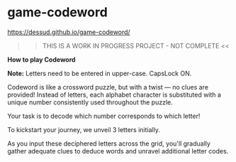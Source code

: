 # game-codeword

https://dessud.github.io/game-codeword/

>> THIS IS A WORK IN PROGRESS PROJECT - NOT COMPLETE <<

**How to play Codeword**

**Note:** Letters need to be entered in upper-case.  CapsLock ON.

Codeword is like a crossword puzzle, but with a twist — no clues are provided! Instead of letters, each alphabet character is substituted with a unique number consistently used throughout the puzzle.

Your task is to decode which number corresponds to which letter!

To kickstart your journey, we unveil 3 letters initially.

As you input these deciphered letters across the grid, you'll gradually gather adequate clues to deduce words and unravel additional letter codes.
